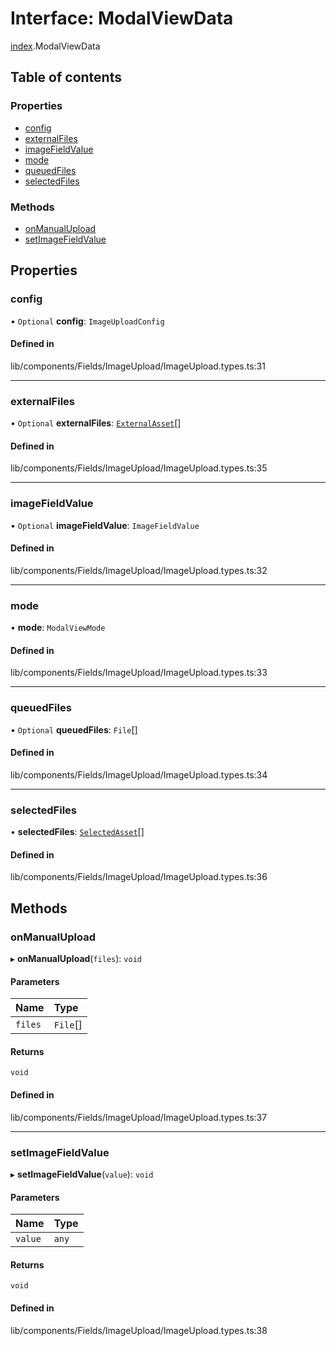 # Interface: ModalViewData

[index](../wiki/index).ModalViewData

## Table of contents

### Properties

- [config](../wiki/index.ModalViewData#config-1)
- [externalFiles](../wiki/index.ModalViewData#externalfiles-1)
- [imageFieldValue](../wiki/index.ModalViewData#imagefieldvalue-1)
- [mode](../wiki/index.ModalViewData#mode-1)
- [queuedFiles](../wiki/index.ModalViewData#queuedfiles-1)
- [selectedFiles](../wiki/index.ModalViewData#selectedfiles-1)

### Methods

- [onManualUpload](../wiki/index.ModalViewData#onmanualupload-1)
- [setImageFieldValue](../wiki/index.ModalViewData#setimagefieldvalue-1)

## Properties

### config

• `Optional` **config**: `ImageUploadConfig`

#### Defined in

lib/components/Fields/ImageUpload/ImageUpload.types.ts:31

___

### externalFiles

• `Optional` **externalFiles**: [`ExternalAsset`](../wiki/index.ExternalAsset)[]

#### Defined in

lib/components/Fields/ImageUpload/ImageUpload.types.ts:35

___

### imageFieldValue

• `Optional` **imageFieldValue**: `ImageFieldValue`

#### Defined in

lib/components/Fields/ImageUpload/ImageUpload.types.ts:32

___

### mode

• **mode**: `ModalViewMode`

#### Defined in

lib/components/Fields/ImageUpload/ImageUpload.types.ts:33

___

### queuedFiles

• `Optional` **queuedFiles**: `File`[]

#### Defined in

lib/components/Fields/ImageUpload/ImageUpload.types.ts:34

___

### selectedFiles

• **selectedFiles**: [`SelectedAsset`](../wiki/index#selectedasset-1)[]

#### Defined in

lib/components/Fields/ImageUpload/ImageUpload.types.ts:36

## Methods

### onManualUpload

▸ **onManualUpload**(`files`): `void`

#### Parameters

| Name | Type |
| :------ | :------ |
| `files` | `File`[] |

#### Returns

`void`

#### Defined in

lib/components/Fields/ImageUpload/ImageUpload.types.ts:37

___

### setImageFieldValue

▸ **setImageFieldValue**(`value`): `void`

#### Parameters

| Name | Type |
| :------ | :------ |
| `value` | `any` |

#### Returns

`void`

#### Defined in

lib/components/Fields/ImageUpload/ImageUpload.types.ts:38
